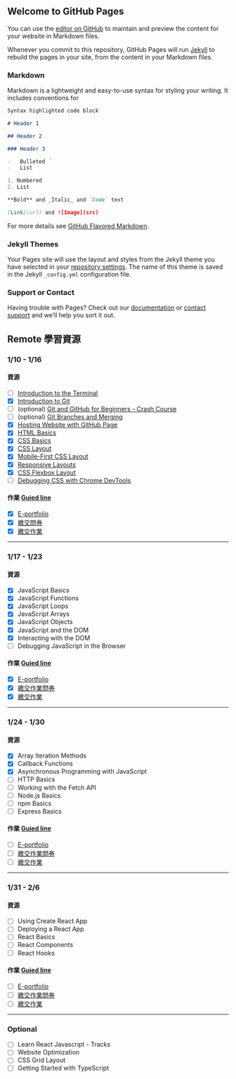 ## Welcome to GitHub Pages

You can use the [editor on GitHub](https://github.com/yuuuu0311/yuuuu0311.github.io/edit/main/README.md) to maintain and preview the content for your website in Markdown files.

Whenever you commit to this repository, GitHub Pages will run [Jekyll](https://jekyllrb.com/) to rebuild the pages in your site, from the content in your Markdown files.

### Markdown

Markdown is a lightweight and easy-to-use syntax for styling your writing. It includes conventions for

```markdown
Syntax highlighted code block

# Header 1

## Header 2

### Header 3

-   Bulleted ｀
-   List

1. Numbered
2. List

**Bold** and _Italic_ and `Code` text

[Link](url) and ![Image](src)
```

For more details see [GitHub Flavored Markdown](https://guides.github.com/features/mastering-markdown/).

### Jekyll Themes

Your Pages site will use the layout and styles from the Jekyll theme you have selected in your [repository settings](https://github.com/yuuuu0311/yuuuu0311.github.io/settings/pages). The name of this theme is saved in the Jekyll `_config.yml` configuration file.

### Support or Contact

Having trouble with Pages? Check out our [documentation](https://docs.github.com/categories/github-pages-basics/) or [contact support](https://support.github.com/contact) and we’ll help you sort it out.

## Remote 學習資源

### 1/10 - 1/16

#### 資源

-   [ ] [Introduction to the Terminal](https://teamtreehouse.com/library/introduction-to-the-terminal)
-   [x] [Introduction to Git](https://teamtreehouse.com/library/introduction-to-git)
-   [ ] (optional) [Git and GitHub for Beginners - Crash Course](https://www.youtube.com/watch?v=RGOj5yH7evk&ab_channel=freeCodeCamp.org)
-   [ ] (optional) [Git Branches and Merging](https://teamtreehouse.com/library/git-branches-and-merging)
-   [x] [Hosting Website with GitHub Page](https://pages.github.com/)
-   [x] [HTML Basics](https://teamtreehouse.com/library/html-basics-2)
-   [x] [CSS Basics](https://teamtreehouse.com/library/css-basics-5)
-   [x] [CSS Layout](https://teamtreehouse.com/library/css-basics-5)
-   [x] [Mobile-First CSS Layout](https://teamtreehouse.com/library/mobilefirst-css-layout)
-   [x] [Responsive Layouts](https://teamtreehouse.com/library/responsive-layouts)
-   [x] [CSS Flexbox Layout](https://teamtreehouse.com/library/css-flexbox-layout)
-   [ ] [Debugging CSS with Chrome DevTools](https://teamtreehouse.com/library/debugging-css-with-chrome-devtools)

#### 作業 [Guied line](https://drive.google.com/file/d/1-Vkim3go6l2Q25aKGeG1kyebl7DiENNP/view)

-   [x] [E-portfolio](https://docs.google.com/forms/d/e/1FAIpQLSc86_L1V9KF85NpyStQIxkZtfp949bHhLgOnXywAD-8kPf-zA/viewform)
-   [x] [繳交問券](https://docs.google.com/forms/d/e/1FAIpQLSf2aBrtQ7Qk4TRlbUVUJYUUmuRSw96wzmRBDDf2oEgFa73aSA/viewform)
-   [x] [繳交作業](https://yuuuu0311.github.io/AppworkSchool/week-1/Assignment-1/)

---

### 1/17 - 1/23

#### 資源

-   [x] JavaScript Basics
-   [x] JavaScript Functions
-   [x] JavaScript Loops
-   [x] JavaScript Arrays
-   [x] JavaScript Objects
-   [x] JavaScript and the DOM
-   [x] Interacting with the DOM
-   [ ] Debugging JavaScript in the Browser

#### 作業 [Guied line](https://drive.google.com/file/d/10k6Oqin70dzYDazosfGC_Bd-kxmNFUNu/view)

-   [x] [E-portfolio](https://docs.google.com/forms/d/e/1FAIpQLSc86_L1V9KF85NpyStQIxkZtfp949bHhLgOnXywAD-8kPf-zA/viewform)
-   [x] [繳交作業問券](https://docs.google.com/forms/d/e/1FAIpQLScozIo3BWV1_hdJTY_79OjytuedHK95rF0O8evT9E4CnKwG2Q/viewform)
-   [x] [繳交作業](https://yuuuu0311.github.io/AppworkSchool/week-2/Assignment-1/)

---

### 1/24 - 1/30

#### 資源

-   [x] Array Iteration Methods
-   [x] Callback Functions
-   [x] Asynchronous Programming with JavaScript
-   [ ] HTTP Basics
-   [ ] Working with the Fetch API
-   [ ] Node.js Basics
-   [ ] npm Basics
-   [ ] Express Basics

#### 作業 [Guied line](https://drive.google.com/file/d/14gsxxX2So8imYUrP0GWVmRP07mbw8_NM/view)

-   [ ] [E-portfolio](https://docs.google.com/forms/d/e/1FAIpQLSc86_L1V9KF85NpyStQIxkZtfp949bHhLgOnXywAD-8kPf-zA/viewform)
-   [ ] [繳交作業問券]()
-   [ ] [繳交作業](https://yuuuu0311.github.io/AppworkSchool/week-3/Assignment-1/)

---

### 1/31 - 2/6

#### 資源

-   [ ] Using Create React App
-   [ ] Deploying a React App
-   [ ] React Basics
-   [ ] React Components
-   [ ] React Hooks

#### 作業 [Guied line]()

-   [ ] [E-portfolio](https://docs.google.com/forms/d/e/1FAIpQLSc86_L1V9KF85NpyStQIxkZtfp949bHhLgOnXywAD-8kPf-zA/viewform)
-   [ ] [繳交作業問券]()
-   [ ] [繳交作業](https://yuuuu0311.github.io/AppworkSchool/week-3/Assignment-1/)

---

### Optional

-   [ ] Learn React Javascript - Tracks
-   [ ] Website Optimization
-   [ ] CSS Grid Layout
-   [ ] Getting Started with TypeScript
